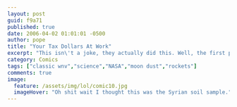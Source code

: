 ```yaml
---
layout: post
guid: f9a71
published: true
date: 2006-04-02 01:01:01 -0500
author: pope
title: "Your Tax Dollars At Work"
excerpt: "This isn\'t a joke, they actually did this. Well, the first part at least. In 2009 NASA crashed a rocket into the Moon in order to kick up dust and look for water. We felt that this was a perfectly legitimate strategy and honestly think it has much wider application."
category: Comics
tags: ["classic wnv","science","NASA","moon dust","rockets"]
comments: true 
image:
  feature: /assets/img/lol/comic10.jpg
  imageHover: "Oh shit wait I thought this was the Syrian soil sample."
---
```


